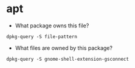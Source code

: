 # apt
 - What package owns this file?
 
`dpkg-query -S file-pattern`

 - What files are owned by this package?
 
`dpkg-query -S gnome-shell-extension-gsconnect`
